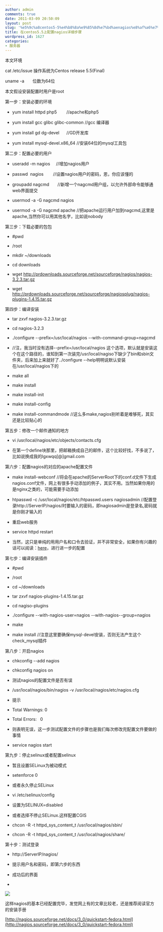 ```yaml
---
author: admin
comments: true
date: 2011-03-09 20:50:09
layout: post
slug: '%e5%9c%a8centos5-5%e4%b8%8a%e9%85%8d%e7%bd%aenagios%e8%af%a6%e7%bb%86%e6%ad%a5%e9%aa%a4'
title: 在centos5.5上配置nagios详细步骤
wordpress_id: 1627
categories:
- 服务器
---
```


本文环境
 
 cat /etc/issue 操作系统为Centos release 5.5(Final)
 
 uname -a       位数为64位
 
 本文假设安装配置时用户是root

第一步：安装必要的环境
	
  * yum install httpd php5        //apache和php5
	
  * yum install gcc glibc glibc-common //gcc 编译器
	
  * yum install gd dg-devel      //GD开发库
	
  * yum install mysql-devel.x86_64 //安装64位的mysql工具包

第二步：配置必要的用户
	
  * useradd -m nagios     //增加nagios用户
	
  * passwd  nagios        //设置nagios用户的密码，恩，你应该懂的
	
  * groupadd nagcmd       //新增一个nagcmd用户组，以允许外部命令能够通web界面提交
	
  * usermod -a -G nagcmd nagios
	
  * usermod -a -G nagcmd apache //把apache运行用户加到nagcmd,这里是apache,当然你可以用其他名字，比如说nobody

第三步：下载必要的包包
	
  * #pwd
	
  * /root
	
  * mkdir ~/downloads
	
  * cd downloads
	
  * wget http://prdownloads.sourceforge.net/sourceforge/nagios/nagios-3.2.3.tar.gz
	
  * wget http://prdownloads.sourceforge.net/sourceforge/nagiosplug/nagios-plugins-1.4.15.tar.gz

第四步：编译安装
	
  * tar zxvf nagios-3.2.3.tar.gz
	
  * cd nagios-3.2.3
	
  * ./configure --prefix=/usr/local/nagios --with-command-group=nagcmd
	
  * //注，我当时没有选择--prefix=/usr/local/nagios 这个选项，默认就是安装这个在这个路径的，谁知到第一次装完/usr/local/nagiso下缺少了bin和sbin文件夹，后来加上来就好了../configure --help明明说默认安装在/usr/local/nagios下的
	
  * make all
	
  * make install
	
  * make install-init
	
  * make install-config
	
  * make install-commandmode //这么多make,nagios别听着是难够死，其实还是比较贴心的

第五步：修改一个邮件通知的地方
	
  * vi /usr/local/nagios/etc/objects/contacts.cfg
	
  * 在第一个define块那里，把邮箱换成自己的邮件，这个比较好找，不多说了，比如说换成我的lgxwqq[@]gmail.com

第六步：配置nagios的对应的apache配置文件
	
  * make install-webconf //将会在apache的ServerRoot下的conf.d文件下生成nagios.conf文件，网上有很多手动添加的例子，其实不用。当然如果你用的是nginx之类的，可能需要手动添加
	
  * htpasswd -c /usr/local/nagios/etc/htpasswd.users nagiosadmin //配置登录http://ServerIP/nagios/时要输入的密码，即nagiosadmin是登录名,密码就是你刚才输入的
	
  * 重启web服务
	
  * service httpd restart
	
  * 当然，这只是单纯的用用户名和口令去验证，并不非常安全，如果你有兴趣的话可以阅读：[here](http://nagios.sourceforge.net/docs/3_0/cgisecurity.html)，进行进一步的配置

第七步：编译安装插件
	
  * #pwd
	
  * /root
	
  * cd ~/downloads
	
  * tar zxvf nagios-plugins-1.4.15.tar.gz
	
  * cd nagiso-plugins
	
  * ./configure --with-nagios-user=nagios --with-nagios--group=nagios
	
  * make
	
  * make install //注意这里要确保mysql-devel安装，否则无法产生这个check_mysql插件

第八步：开启nagios
	
  * chkconfig --add nagios
	
  * chkconfig nagios on
	
  * 测试nagios的配置文件是否有误
	
  * /usr/local/nagios/bin/nagios -v /usr/local/nagios/etc/nagios.cfg
	
  * 提示
	
  * Total Warnings: 0
	
  * Total Errors:   0
	
  * 则表明无误，这一步测试配置文件的步骤也是我们每次修改完配置文件要做的事情
	
  * service nagios start

第九步：停止selinux或者配置selinux
	
  * 暂且设置SELinux为被动模式
	
  * setenforce 0
	
  * 或者永久停止SELinux
	
  * vi /etc/selinux/config
	
  * 设置为SELINUX=disabled
	
  * 或者选择不停止SELinux.这样配置CGIS
	
  * chcon -R -t httpd_sys_content_t /usr/local/nagios/sbin/
	
  * chcon -R -t httpd_sys_content_t /usr/local/nagios/share/

第十步：测试登录
	
  * http://ServerIP/nagios/
	
  * 提示用户名和密码，即第六步的东西
	
  * 成功后的界面
	
  * 

![](http://i.imgur.com/BQwea.png)

这样nagios的基本已经配置完毕，发觉网上有的文章比较老，还是推荐阅读官方的安装手册

[http://nagios.sourceforge.net/docs/3_0/quickstart-fedora.html](http://nagios.sourceforge.net/docs/3_0/quickstart-fedora.html)


